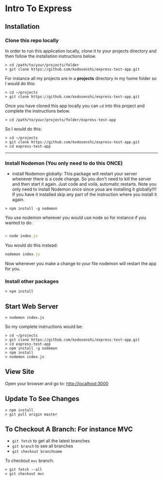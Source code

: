 # Intro To Express

## Installation   

### Clone this repo locally

In order to run this application locally, clone it to your projects directory and then follow the installation instructions below.   

```
> cd /path/to/your/projects/folder
> git clone https://github.com/kodosenshi/express-test-app.git
```   

For instance all my projects are in a **projects** directory in my home folder so I would do this:

```
> cd ~/projects
> git clone https://github.com/kodosenshi/express-test-app.git
```

Once you have cloned this app locally you can `cd` into this project and complete the instructions below.   

```
> cd /path/to/your/projects/folder/express-test-app
```

So I would do this:    

```
> cd ~/projects   
> git clone https://github.com/kodosenshi/express-test-app.git   
> cd express-test-app
```   

- - -

### Install Nodemon (You only need to do this ONCE)
* install Nodemon globally: This package will restart your server whenever there is a code change. So you don't need to kill the server and then start it again. Just code and voilà, automatic restarts. Note you only need to install Nodemon once since youa are installing it globally!!!! If you have it installed skip any part of the instruction where you install it again.

```
> npm install -g nodemon
```   

You use nodemon wherever you would use node so for instance if you wanted to do:   

```js

> node index.js

```

You would do this instead:   

```js
nodemon index.js
```

Now whenever you make a change to your file nodemon will restart the app for you.

### Install other packages

```
> npm install
```

## Start Web Server   

```
> nodemon index.js
```

So my complete instructions would be:

```
> cd ~/projects  
> git clone https://github.com/kodosenshi/express-test-app.git   
> cd express-test-app
> npm install -g nodemon
> npm install
> nodemon index.js

```   

## View Site  

Open your browser and go to: [http://localhost:3000](http://localhost:3000)   

## Update To See Changes 

```
> npm install   
> git pull origin master
```

## To Checkout A Branch: For instance MVC   
* `git fetch` to get all the latest branches
* `git branch` to see all branches   
* `git checkout branchname`

To checkout `mvc` branch: 

```
> git fetch --all
> git checkout mvc
```